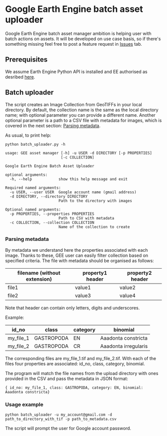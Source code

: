 # Google Earth Engine batch asset uploader
Google Earth Engine batch asset manager ambition is helping user with batch actions on assets. It will be developed on use case basis, so if there's something missing feel free to post a feature request in [Issues](https://github.com/tracek/gee_asset_manager/issues) tab.

## Prerequisites
We assume Earth Engine Python API is installed and EE authorised as desribed [here](https://developers.google.com/earth-engine/python_install).

## Batch uploader
The script creates an Image Collection from GeoTIFFs in your local directory. By default, the collection name is the same as the local directory name; with optional parameter you can provide a different name. Another optional parameter is a path to a CSV file with metadata for images, which is covered in the next section: [Parsing metadata](#parsing-metadata).

As usual, to print help:

```
python batch_uploader.py -h

usage: GEE asset manager [-h] -u USER -d DIRECTORY [-p PROPERTIES]
                         [-c COLLECTION]

Google Earth Engine Batch Asset Uploader

optional arguments:
  -h, --help            show this help message and exit

Required named arguments:
  -u USER, --user USER  Google account name (gmail address)
  -d DIRECTORY, --directory DIRECTORY
                        Path to the directory with images

Optional named arguments:
  -p PROPERTIES, --properties PROPERTIES
                        Path to CSV with metadata
  -c COLLECTION, --collection COLLECTION
                        Name of the collection to create

```

### Parsing metadata
By metadata we understand here the properties associated with each image. Thanks to these, GEE user can easily filter collection based on specified criteria. The file with metadata should be organised as follows:

| filename (without extension) | property1 header | property2 header |
|------------------------------|------------------|------------------|
| file1                        | value1           | value2           |
| file2                        | value3           | value4           |

Note that header can contain only letters, digits and underscores. 

Example:

| id_no     | class      | category | binomial             |
|-----------|------------|----------|----------------------|
| my_file_1 | GASTROPODA | EN       | Aaadonta constricta  |
| my_file_2 | GASTROPODA | CR       | Aaadonta irregularis |

The corresponding files are my_file_1.tif and my_file_2.tif. With each of the files four properties are associated: id_no, class, category, binomial.

The program will match the file names from the upload directory with ones provided in the CSV and pass the metadata in JSON format:

```
{ id_no: my_file_1, class: GASTROPODA, category: EN, binomial: Aaadonta constricta}
```

### Usage example
```
python batch_uploader -u my_account@gmail.com -d path_to_directory_with_tif -p path_to_metadata.csv
```
The script will prompt the user for Google account password. 

